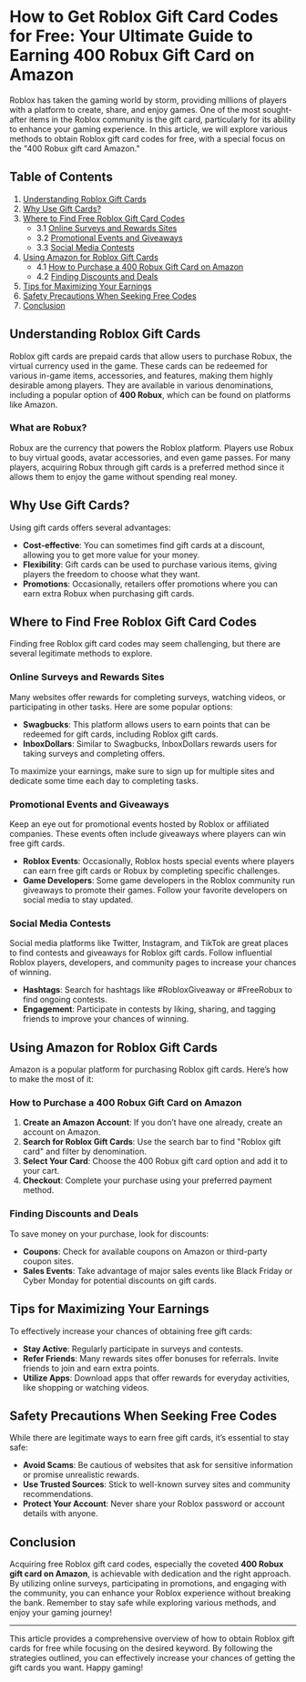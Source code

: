# How to Get Roblox Gift Card Codes for Free: Your Ultimate Guide to Earning 400 Robux Gift Card on Amazon

Roblox has taken the gaming world by storm, providing millions of players with a platform to create, share, and enjoy games. One of the most sought-after items in the Roblox community is the gift card, particularly for its ability to enhance your gaming experience. In this article, we will explore various methods to obtain Roblox gift card codes for free, with a special focus on the "400 Robux gift card Amazon." 

## Table of Contents
1. [Understanding Roblox Gift Cards](#understanding-roblox-gift-cards)
2. [Why Use Gift Cards?](#why-use-gift-cards)
3. [Where to Find Free Roblox Gift Card Codes](#where-to-find-free-roblox-gift-card-codes)
   - 3.1 [Online Surveys and Rewards Sites](#online-surveys-and-rewards-sites)
   - 3.2 [Promotional Events and Giveaways](#promotional-events-and-giveaways)
   - 3.3 [Social Media Contests](#social-media-contests)
4. [Using Amazon for Roblox Gift Cards](#using-amazon-for-roblox-gift-cards)
   - 4.1 [How to Purchase a 400 Robux Gift Card on Amazon](#how-to-purchase-a-400-robux-gift-card-on-amazon)
   - 4.2 [Finding Discounts and Deals](#finding-discounts-and-deals)
5. [Tips for Maximizing Your Earnings](#tips-for-maximizing-your-earnings)
6. [Safety Precautions When Seeking Free Codes](#safety-precautions-when-seeking-free-codes)
7. [Conclusion](#conclusion)

## Understanding Roblox Gift Cards

Roblox gift cards are prepaid cards that allow users to purchase Robux, the virtual currency used in the game. These cards can be redeemed for various in-game items, accessories, and features, making them highly desirable among players. They are available in various denominations, including a popular option of **400 Robux**, which can be found on platforms like Amazon.

### What are Robux?

Robux are the currency that powers the Roblox platform. Players use Robux to buy virtual goods, avatar accessories, and even game passes. For many players, acquiring Robux through gift cards is a preferred method since it allows them to enjoy the game without spending real money.

## Why Use Gift Cards?

Using gift cards offers several advantages:

- **Cost-effective**: You can sometimes find gift cards at a discount, allowing you to get more value for your money.
- **Flexibility**: Gift cards can be used to purchase various items, giving players the freedom to choose what they want.
- **Promotions**: Occasionally, retailers offer promotions where you can earn extra Robux when purchasing gift cards.

## Where to Find Free Roblox Gift Card Codes

Finding free Roblox gift card codes may seem challenging, but there are several legitimate methods to explore.

### Online Surveys and Rewards Sites

Many websites offer rewards for completing surveys, watching videos, or participating in other tasks. Here are some popular options:

- **Swagbucks**: This platform allows users to earn points that can be redeemed for gift cards, including Roblox gift cards.
- **InboxDollars**: Similar to Swagbucks, InboxDollars rewards users for taking surveys and completing offers. 

To maximize your earnings, make sure to sign up for multiple sites and dedicate some time each day to completing tasks.

### Promotional Events and Giveaways

Keep an eye out for promotional events hosted by Roblox or affiliated companies. These events often include giveaways where players can win free gift cards. 

- **Roblox Events**: Occasionally, Roblox hosts special events where players can earn free gift cards or Robux by completing specific challenges.
- **Game Developers**: Some game developers in the Roblox community run giveaways to promote their games. Follow your favorite developers on social media to stay updated.

### Social Media Contests

Social media platforms like Twitter, Instagram, and TikTok are great places to find contests and giveaways for Roblox gift cards. Follow influential Roblox players, developers, and community pages to increase your chances of winning.

- **Hashtags**: Search for hashtags like #RobloxGiveaway or #FreeRobux to find ongoing contests.
- **Engagement**: Participate in contests by liking, sharing, and tagging friends to improve your chances of winning.

## Using Amazon for Roblox Gift Cards

Amazon is a popular platform for purchasing Roblox gift cards. Here’s how to make the most of it:

### How to Purchase a 400 Robux Gift Card on Amazon

1. **Create an Amazon Account**: If you don’t have one already, create an account on Amazon.
2. **Search for Roblox Gift Cards**: Use the search bar to find "Roblox gift card" and filter by denomination.
3. **Select Your Card**: Choose the 400 Robux gift card option and add it to your cart.
4. **Checkout**: Complete your purchase using your preferred payment method.

### Finding Discounts and Deals

To save money on your purchase, look for discounts:

- **Coupons**: Check for available coupons on Amazon or third-party coupon sites.
- **Sales Events**: Take advantage of major sales events like Black Friday or Cyber Monday for potential discounts on gift cards.

## Tips for Maximizing Your Earnings

To effectively increase your chances of obtaining free gift cards:

- **Stay Active**: Regularly participate in surveys and contests.
- **Refer Friends**: Many rewards sites offer bonuses for referrals. Invite friends to join and earn extra points.
- **Utilize Apps**: Download apps that offer rewards for everyday activities, like shopping or watching videos.

## Safety Precautions When Seeking Free Codes

While there are legitimate ways to earn free gift cards, it’s essential to stay safe:

- **Avoid Scams**: Be cautious of websites that ask for sensitive information or promise unrealistic rewards.
- **Use Trusted Sources**: Stick to well-known survey sites and community recommendations.
- **Protect Your Account**: Never share your Roblox password or account details with anyone.

## Conclusion

Acquiring free Roblox gift card codes, especially the coveted **400 Robux gift card on Amazon**, is achievable with dedication and the right approach. By utilizing online surveys, participating in promotions, and engaging with the community, you can enhance your Roblox experience without breaking the bank. Remember to stay safe while exploring various methods, and enjoy your gaming journey!

---

This article provides a comprehensive overview of how to obtain Roblox gift cards for free while focusing on the desired keyword. By following the strategies outlined, you can effectively increase your chances of getting the gift cards you want. Happy gaming!
